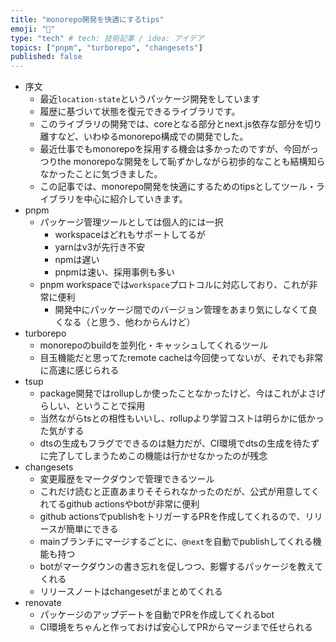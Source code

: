 ```yaml
---
title: "monorepo開発を快適にするtips"
emoji: "💪"
type: "tech" # tech: 技術記事 / idea: アイデア
topics: ["pnpm", "turborepo", "changesets"]
published: false
---
```




- 序文
  - 最近`location-state`というパッケージ開発をしています
  - 履歴に基づいて状態を復元できるライブラリです。
  - このライブラリの開発では、coreとなる部分とnext.js依存な部分を切り離すなど、いわゆるmonorepo構成での開発でした。
  - 最近仕事でもmonorepoを採用する機会は多かったのですが、今回がっつりthe monorepoな開発をして恥ずかしながら初歩的なことも結構知らなかったことに気づきました。
  - この記事では、monorepo開発を快適にするためのtipsとしてツール・ライブラリを中心に紹介していきます。
- pnpm
  - パッケージ管理ツールとしては個人的には一択
    - workspaceはどれもサポートしてるが
    - yarnはv3が先行き不安
    - npmは遅い
    - pnpmは速い、採用事例も多い
  - pnpm workspaceでは`workspace`プロトコルに対応しており、これが非常に便利
    - 開発中にパッケージ間でのバージョン管理をあまり気にしなくて良くなる（と思う、他わからんけど）
- turborepo
  - monorepoのbuildを並列化・キャッシュしてくれるツール
  - 目玉機能だと思ってたremote cacheは今回使ってないが、それでも非常に高速に感じられる
- tsup
  - package開発ではrollupしか使ったことなかったけど、今はこれがよさげらしい、ということで採用
  - 当然ながらtsとの相性もいいし、rollupより学習コストは明らかに低かった気がする
  - dtsの生成もフラグでできるのは魅力だが、CI環境でdtsの生成を待たずに完了してしまうためこの機能は行かせなかったのが残念
- changesets
  - 変更履歴をマークダウンで管理できるツール
  - これだけ読むと正直あまりそそられなかったのだが、公式が用意してくれてるgithub actionsやbotが非常に便利
  - github actionsでpublishをトリガーするPRを作成してくれるので、リリースが簡単にできる
  - mainブランチにマージするごとに、`@next`を自動でpublishしてくれる機能も持つ
  - botがマークダウンの書き忘れを促しつつ、影響するパッケージを教えてくれる
  - リリースノートはchangesetがまとめてくれる
- renovate
  - パッケージのアップデートを自動でPRを作成してくれるbot
  - CI環境をちゃんと作っておけば安心してPRからマージまで任せられる
